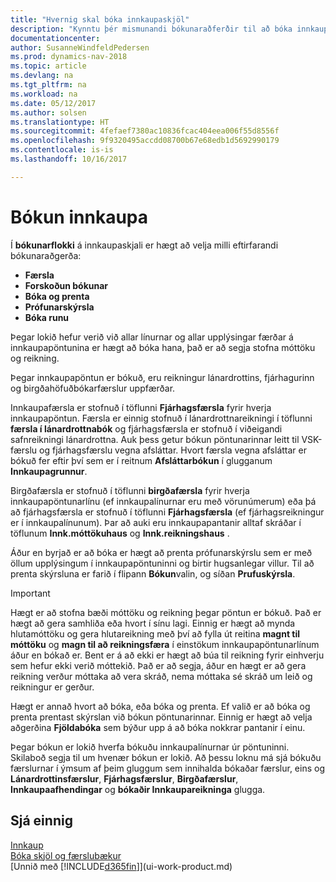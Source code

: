 ```yaml
---
title: "Hvernig skal bóka innkaupaskjöl"
description: "Kynntu þér mismunandi bókunaraðferðir til að bóka innkaupaskjöl."
documentationcenter: 
author: SusanneWindfeldPedersen
ms.prod: dynamics-nav-2018
ms.topic: article
ms.devlang: na
ms.tgt_pltfrm: na
ms.workload: na
ms.date: 05/12/2017
ms.author: solsen
ms.translationtype: HT
ms.sourcegitcommit: 4fefaef7380ac10836fcac404eea006f55d8556f
ms.openlocfilehash: 9f9320495accdd08700b67e68edb1d5692990179
ms.contentlocale: is-is
ms.lasthandoff: 10/16/2017

---
```

# <a name="posting-purchases"></a>Bókun innkaupa
Í **bókunarflokki** á innkaupaskjali er hægt að velja milli eftirfarandi bókunaraðgerða:

* **Færsla**
* **Forskoðun bókunar**
* **Bóka og prenta**
* **Prófunarskýrsla**
* **Bóka runu**

Þegar lokið hefur verið við allar línurnar og allar upplýsingar færðar á innkaupapöntunina er hægt að bóka hana, það er að segja stofna móttöku og reikning.

Þegar innkaupapöntun er bókuð, eru reikningur lánardrottins, fjárhagurinn og birgðahöfuðbókarfærslur uppfærðar.

Innkaupafærsla er stofnuð í töflunni  **Fjárhagsfærsla** fyrir hverja innkaupapöntun. Færsla er einnig stofnuð í lánardrottnareikningi í töflunni **færsla í lánardrottnabók** og fjárhagsfærsla er stofnuð í viðeigandi safnreikningi lánardrottna. Auk þess getur bókun pöntunarinnar leitt til VSK-færslu og fjárhagsfærslu vegna afsláttar. Hvort færsla vegna afsláttar er bókuð fer eftir því sem er í reitnum **Afsláttarbókun** í glugganum **Innkaupagrunnur**.

Birgðafærsla er stofnuð í töflunni  **birgðafærsla** fyrir hverja innkaupapöntunarlínu (ef innkaupalínurnar eru með vörunúmerum) eða þá að fjárhagsfærsla er stofnuð í töflunni **Fjárhagsfærsla** (ef fjárhagsreikningur er í innkaupalínunum). Þar að auki eru innkaupapantanir alltaf skráðar í töflunum **Innk.móttökuhaus** og **Innk.reikningshaus** .

Áður en byrjað er að bóka er hægt að prenta prófunarskýrslu sem er með öllum upplýsingum í innkaupapöntuninni og birtir hugsanlegar villur. Til að prenta skýrsluna er farið í flipann **Bókun**valin, og síðan **Prufuskýrsla**.

> [!IMPORTANT]  
>   Hægt er að stofna bæði móttöku og reikning þegar pöntun er bókuð. Það er hægt að gera samhliða eða hvort í sínu lagi. Einnig er hægt að mynda hlutamóttöku og gera hlutareikning með því að fylla út reitina **magnt til móttöku** og **magn til að reikningsfæra** í einstökum innkaupapöntunarlínum áður en bókað er. Bent er á að ekki er hægt að búa til reikning fyrir einhverju sem hefur ekki verið móttekið. Það er að segja, áður en hægt er að gera reikning verður móttaka að vera skráð, nema móttaka sé skráð um leið og reikningur er gerður.

Hægt er annað hvort að bóka, eða bóka og prenta. Ef valið er að bóka og prenta prentast skýrslan við bókun pöntunarinnar. Einnig er hægt að velja aðgerðina **Fjöldabóka** sem býður upp á að bóka nokkrar pantanir í einu.

Þegar bókun er lokið hverfa bókuðu innkaupalínurnar úr pöntuninni. Skilaboð segja til um hvenær bókun er lokið. Að þessu loknu má sjá bókuðu færslurnar í ýmsum af þeim gluggum sem innihalda bókaðar færslur, eins og **Lánardrottinsfærslur**, **Fjárhagsfærslur**, **Birgðafærslur**, **Innkaupaafhendingar** og **bókaðir Innkaupareikninga** glugga.

## <a name="see-also"></a>Sjá einnig
[Innkaup](purchasing-manage-purchasing.md)  
[Bóka skjöl og færslubækur](ui-post-documents-journals.md)  
[Unnið með [!INCLUDE[d365fin](includes/d365fin_md.md)]](ui-work-product.md)


